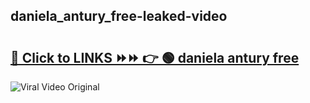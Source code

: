 
 ## daniela_antury_free-leaked-video 

# <h2><a href="https://clipsfans.com/daniela_antury_free&ref=git">🔗 Click to LINKS ⏩⏩ 👉 🟢 daniela antury free </a></h2>

<a href="https://clipsfans.com/daniela_antury_free&ref=git" rel="nofollow" data-target="animated-image.originalLink"><img src="https://i.ibb.co.com/xMMVF88/686577567.gif" alt="Viral Video Original" style="max-width: 100%; display: inline-block;" data-target="animated-image.originalImage"></a>
